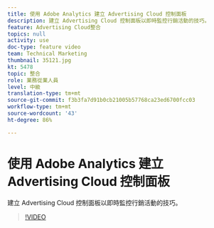 ```yaml
---
title: 使用 Adobe Analytics 建立 Advertising Cloud 控制面板
description: 建立 Advertising Cloud 控制面板以即時監控行銷活動的技巧。
feature: Advertising Cloud整合
topics: null
activity: use
doc-type: feature video
team: Technical Marketing
thumbnail: 35121.jpg
kt: 5478
topic: 整合
role: 業務從業人員
level: 中級
translation-type: tm+mt
source-git-commit: f3b3fa7d91b0cb21005b57768ca23ed6700fcc03
workflow-type: tm+mt
source-wordcount: '43'
ht-degree: 86%

---
```



# 使用 Adobe Analytics 建立 Advertising Cloud 控制面板

建立 Advertising Cloud 控制面板以即時監控行銷活動的技巧。

>[!VIDEO](https://video.tv.adobe.com/v/35121/?quality=12&learn=on)
